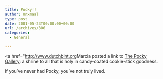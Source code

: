 ```yaml
---
title: Pocky!!
author: Unxmaal
type: post
date: 2001-05-23T00:00:00+00:00
url: /archives/306
categories:
  - General

---
```

<a href="http://www.dutchbint.org</a>Marcia</a> posted a link to <A HREF="http://www.alde.com/anime/pocky1.html">The Pocky Gallery</A>: a shrine to all that is holy in candy-coated cookie-stick goodness. 

If you&#8217;ve never had Pocky, you&#8217;ve not truly lived.